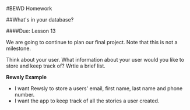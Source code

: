 
#BEWD Homework


##What's in your database?

####Due: Lesson 13

We are going to continue to plan our final project. Note that this is not a milestone.

Think about your user. What information about your user would you like to store and keep track of? Wrtie a brief list.


__Rewsly Example__

*	I want Rewsly to store a users' email, first name, last name and phone number.
*	I want the app to keep track of all the stories a user created.
